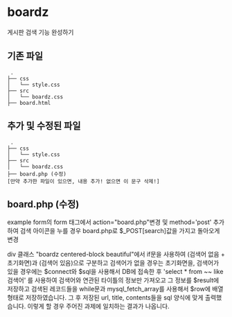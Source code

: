 # boardz
게시판 검색 기능 완성하기

## 기존 파일
```
 .
├── css
│   └── style.css
├── src
│   └── boardz.css
├── board.html
```

## 추가 및 수정된 파일
```
 .
├── css
│   └── style.css
├── src
│   └── boardz.css
├── board.php (수정)
[만약 추가한 파일이 있으면, 내용 추가! 없으면 이 문구 삭제!]
```

## board.php (수정)
example form의 form 태그에서 action="board.php"변경 및 method='post' 추가하여
검색 아이콘을 누를 경우 board.php로 $_POST[search]값을 가지고 돌아오게 변경

div 클래스 "boardz centered-block beautiful"에서
if문을 사용하여 (검색어 없음 + 초기화면)과 (검색어 있음)으로 구분하고
검색어가 없을 경우는 초기화면을,
검색어가 있을 경우에는
$connect와 $sql을 사용해서 DB에 접속한 후
'select * from ~~ like 검색어' 를 사용하여 검색어와 연관된 타이틀의 정보만 가져오고
그 정보를 $result에 저장하고 검색된 레코드들을 while문과 mysql_fetch_array를 사용해서
 $row에 배열 형태로 저장하였습니다. 그 후 저장된 url, title, contents들을
 sql 양식에 맞게 출력했습니다.
 이렇게 할 경우 주어진 과제에 일치하는 결과가 나옵니다.